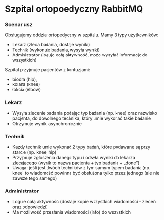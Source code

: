 # Szpital ortopoedyczny RabbitMQ

### Scenariusz
Obsługujemy oddział ortopedyczny w szpitalu. Mamy 3 typy użytkowników:
- Lekarz (zleca badania, dostaje wyniki)
- Technik (wykonuje badania, wysyła wyniki)
- Administrator (loguje całą aktywność, może
wysyłać informacje do wszystkich)

Szpital przyjmuje pacjentów z kontuzjami:
- biodra (hip), 
- kolana (knee) 
- łokcia (elbow)

### Lekarz
- Wysyła zlecenie badania podając typ
badania (np. knee) oraz nazwisko pacjenta,
do dowolnego technika, który umie wykonać
takie badanie
- Otrzymuje wyniki asynchronicznie

### Technik
- Każdy technik umie wykonać 2 typy badań,
które podawane są przy starcie (np. knee,
hip)
- Przyjmuje zgłoszenia danego typu i odsyła
wyniki do lekarza zlecającego (wynik to
nazwa pacjenta + typ badania + „done”)
- Uwaga: jeśli jest dwóch techników z tym
samym typem badania (np. knee) to
wiadomość powinna być obsłużona tylko
przez jednego (ale nie zawsze tego samego)

### Administrator
- Loguje całą aktywność (dostaje kopie
wszystkich wiadomości – zleceń oraz
odpowiedzi)
- Ma możliwość przesłania wiadomości (info)
do wszystkich
